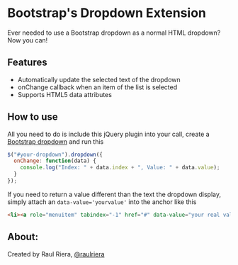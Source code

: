 # Bootstrap's Dropdown Extension

Ever needed to use a Bootstrap dropdown as a normal HTML dropdown? Now you can!

## Features

- Automatically update the selected text of the dropdown
- onChange callback when an item of the list is selected
- Supports HTML5 data attributes

## How to use

All you need to do is include this jQuery plugin into your call, create a [Bootstrap dropdown](http://getbootstrap.com/components/#dropdowns) and run this

```javascript
$("#your-dropdown").dropdown({
  onChange: function(data) {
    console.log("Index: " + data.index + ", Value: " + data.value);
  }
});
```

If you need to return a value different than the text the dropdown display, simply attach an `data-value='yourvalue'` into the anchor like this

```html
<li><a role="menuitem" tabindex="-1" href="#" data-value="your real value">Display value</a></li>
```

## About:
Created by Raul Riera, [@raulriera](http://twitter.com/raulriera)
